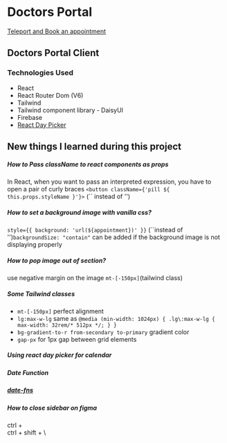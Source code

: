 # Doctors Portal

[Teleport and Book an appointment](https://doctors-portal-31ca7.web.app/)

## Doctors Portal Client

### Technologies Used

- React
- React Router Dom (V6)
- Tailwind
- Tailwind component library - DaisyUI
- Firebase
- [React Day Picker](https://react-day-picker.js.org/start)

## New things I learned during this project

##### How to Pass className to react components as props

In React, when you want to pass an interpreted expression, you have to open a pair of curly braces
`<button className={'pill ${ this.props.styleName }'}>` (`` instead of '')

##### How to set a background image with vanilla css?

`style={{ background: 'url(${appointment})' }}` (``instead of '')`backgroundSize: "contain"` can be added if the background image is not displaying properly

##### How to pop image out of section?

use negative margin on the image
`mt-[-150px]`(tailwind class)

##### Some Tailwind classes

- `mt-[-150px]` perfect alignment
- `lg:max-w-lg` same as `@media (min-width: 1024px) { .lg\:max-w-lg { max-width: 32rem/* 512px */; } }`
- `bg-gradient-to-r from-secondary to-primary` gradient color
- `gap-px` for 1px gap between grid elements

##### Using react day picker for calendar

##### Date Function

##### [date-fns](https://date-fns.org/)

##### How to close sidebar on figma

ctrl + \
ctrl + shift + \
